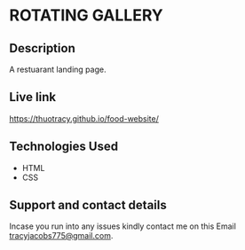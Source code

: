 # ROTATING GALLERY
## Description
A restuarant landing page.

## Live link
https://thuotracy.github.io/food-website/

## Technologies Used
* HTML
* CSS

## Support and contact details
Incase you run into any issues kindly contact me on this Email tracyjacobs775@gmail.com.
